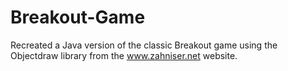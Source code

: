 # Breakout-Game
Recreated a Java version of the classic Breakout game using the Objectdraw library from the www.zahniser.net website.
